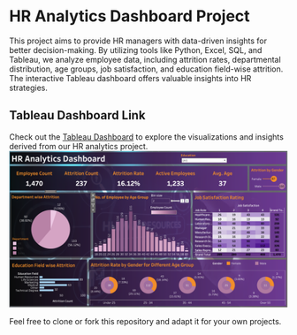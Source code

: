 # HR Analytics Dashboard Project

This project aims to provide HR managers with data-driven insights for better decision-making. By utilizing tools like Python, Excel, SQL, and Tableau, we analyze employee data, including attrition rates, departmental distribution, age groups, job satisfaction, and education field-wise attrition. The interactive Tableau dashboard offers valuable insights into HR strategies.

## Tableau Dashboard Link

Check out the [Tableau Dashboard](https://public.tableau.com/app/profile/akash.vishwakarma8262/viz/HRDashboard_16917241661500/HRDashboard) to explore the visualizations and insights derived from our HR analytics project.
![HR Analytics Dashboard](https://github.com/joyboy5477/HR-Tableau/blob/main/Dash.png)

Feel free to clone or fork this repository and adapt it for your own projects.
